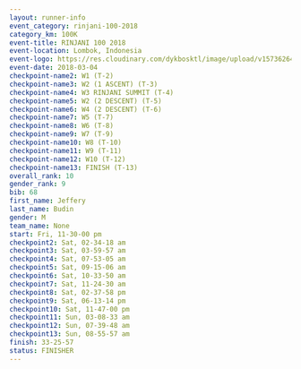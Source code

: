 ```yaml
---
layout: runner-info 
event_category: rinjani-100-2018 
category_km: 100K 
event-title: RINJANI 100 2018 
event-location: Lombok, Indonesia 
event-logo: https://res.cloudinary.com/dykbosktl/image/upload/v1573626435/Logo/Rinjani_eoufbh.png 
event-date: 2018-03-04 
checkpoint-name2: W1 (T-2) 
checkpoint-name3: W2 (1 ASCENT) (T-3) 
checkpoint-name4: W3 RINJANI SUMMIT (T-4) 
checkpoint-name5: W2 (2 DESCENT) (T-5) 
checkpoint-name6: W4 (2 DESCENT) (T-6) 
checkpoint-name7: W5 (T-7) 
checkpoint-name8: W6 (T-8) 
checkpoint-name9: W7 (T-9) 
checkpoint-name10: W8 (T-10) 
checkpoint-name11: W9 (T-11) 
checkpoint-name12: W10 (T-12) 
checkpoint-name13: FINISH (T-13) 
overall_rank: 10
gender_rank: 9
bib: 68
first_name: Jeffery
last_name: Budin
gender: M
team_name: None
start: Fri, 11-30-00 pm
checkpoint2: Sat, 02-34-18 am
checkpoint3: Sat, 03-59-57 am
checkpoint4: Sat, 07-53-05 am
checkpoint5: Sat, 09-15-06 am
checkpoint6: Sat, 10-33-50 am
checkpoint7: Sat, 11-24-30 am
checkpoint8: Sat, 02-37-58 pm
checkpoint9: Sat, 06-13-14 pm
checkpoint10: Sat, 11-47-00 pm
checkpoint11: Sun, 03-08-33 am
checkpoint12: Sun, 07-39-48 am
checkpoint13: Sun, 08-55-57 am
finish: 33-25-57
status: FINISHER
---
```

